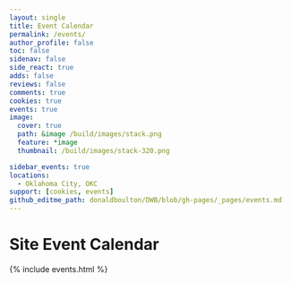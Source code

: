 ```yaml
---
layout: single
title: Event Calendar
permalink: /events/
author_profile: false
toc: false
sidenav: false
side_react: true
adds: false
reviews: false
comments: true
cookies: true
events: true
image:
  cover: true
  path: &image /build/images/stack.png
  feature: *image
  thumbnail: /build/images/stack-320.png

sidebar_events: true
locations: 
  - Oklahoma City, OKC
support: [cookies, events]
github_editme_path: donaldboulton/DWB/blob/gh-pages/_pages/events.md
---
```

# Site Event Calendar

{% include events.html %}
